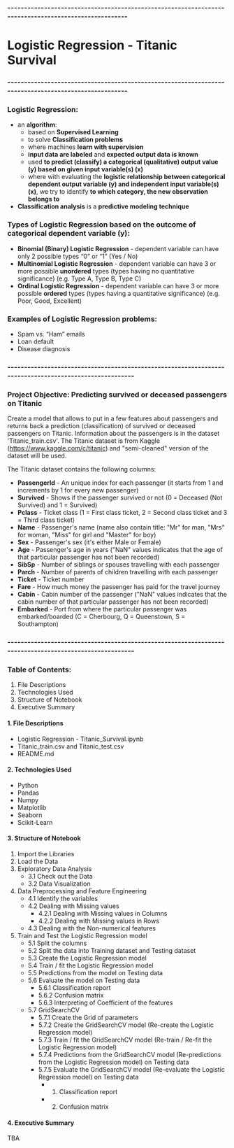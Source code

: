 ### -----------------------------------------------------------------------------------------------------
# Logistic Regression - Titanic Survival
### -----------------------------------------------------------------------------------------------------
### Logistic Regression:
- an **algorithm**:
    - based on **Supervised Learning**
    - to solve **Classification problems**
    - where machines **learn with supervision**
    - **input data are labeled** and **expected output data is known**
    - used **to predict (classify) a categorical (qualitative) output value (y) based on given input variable(s) (x)**
    - where with evaluating the **logistic relationship between categorical dependent output variable (y) and independent input variable(s) (x)**, we try to identify **to which category, the new observation belongs to**
- **Classification analysis** is a **predictive modeling technique**

### Types of Logistic Regression based on the outcome of categorical dependent variable (y):
- **Binomial (Binary) Logistic Regression** - dependent variable can have only 2 possible types “0” or “1” (Yes / No)
- **Multinomial Logistic Regression** - dependent variable can have 3 or more possible **unordered** types (types having no quantitative significance) (e.g. Type A, Type B, Type C)
- **Ordinal Logistic Regression** - dependent variable can have 3 or more possible **ordered** types (types having a quantitative significance) (e.g. Poor, Good, Excellent)

### Examples of Logistic Regression problems:       
- Spam vs. “Ham” emails
- Loan default
- Disease diagnosis

### -------------------------------------------------------------------------------------------------------
### Project Objective: Predicting survived or deceased passengers on Titanic
Create a model that allows to put in a few features about passengers and returns back a prediction (classification) of survived or deceased passengers on Titanic. Information about the passengers is in the dataset 'Titanic_train.csv'. The Titanic dataset is from Kaggle (https://www.kaggle.com/c/titanic) and "semi-cleaned" version of the dataset will be used.

The Titanic dataset contains the following columns:
- **PassengerId** - An unique index for each passenger (it starts from 1 and increments by 1 for every new passenger)
- **Survived** - Shows if the passenger survived or not (0 = Deceased (Not Survived) and 1 = Survived)
- **Pclass** - Ticket class (1 = First class ticket, 2 = Second class ticket and 3 = Third class ticket)
- **Name** - Passenger's name (name also contain title: "Mr" for man, "Mrs" for woman, "Miss" for girl and "Master" for boy)
- **Sex** - Passenger's sex (it's either Male or Female)
- **Age** - Passenger's age in years ("NaN" values indicates that the age of that particular passenger has not been recorded)
- **SibSp** - Number of siblings or spouses travelling with each passenger
- **Parch** - Number of parents of children travelling with each passenger
- **Ticket** - Ticket number
- **Fare** - How much money the passenger has paid for the travel journey
- **Cabin** - Cabin number of the passenger ("NaN" values indicates that the cabin number of that particular passenger has not been recorded)
- **Embarked** - Port from where the particular passenger was embarked/boarded (C = Cherbourg, Q = Queenstown, S = Southampton)

### -------------------------------------------------------------------------------------------------------
### Table of Contents:
1. File Descriptions
2. Technologies Used
3. Structure of Notebook
4. Executive Summary

#### 1. File Descriptions
- Logistic Regression - Titanic_Survival.ipynb
- Titanic_train.csv and Titanic_test.csv
- README.md

#### 2. Technologies Used
- Python
- Pandas
- Numpy
- Matplotlib
- Seaborn
- Scikit-Learn

#### 3. Structure of Notebook
1. Import the Libraries
2. Load the Data
3. Exploratory Data Analysis
    - 3.1 Check out the Data
    - 3.2 Data Visualization
4. Data Preprocessing and Feature Engineering
    - 4.1 Identify the variables
    - 4.2 Dealing with Missing values
    	- 4.2.1 Dealing with Missing values in Columns
       	- 4.2.2 Dealing with Missing values in Rows
    - 4.3 Dealing with the Non-numerical features
5. Train and Test the Logistic Regression model
    - 5.1 Split the columns
    - 5.2 Split the data into Training dataset and Testing dataset
    - 5.3 Create the Logistic Regression model
    - 5.4 Train / fit the Logistic Regression model
    - 5.5 Predictions from the model on Testing data
    - 5.6 Evaluate the model on Testing data
    	 - 5.6.1 Classification report
    	 - 5.6.2 Confusion matrix
    	 - 5.6.3 Interpreting of Coefficient of the features
    - 5.7 GridSearchCV
         - 5.7.1 Create the Grid of parameters
         - 5.7.2 Create the GridSearchCV model (Re-create the Logistic Regression model)
         - 5.7.3 Train / fit the GridSearchCV model (Re-train / Re-fit the Logistic Regression model)
         - 5.7.4 Predictions from the GridSearchCV model (Re-predictions from the Logistic Regression model) on Testing data
         - 5.7.5 Evaluate the GridSearchCV model (Re-evaluate the Logistic Regression model) on Testing data
         	- 1. Classification report
         	- 2. Confusion matrix

#### 4. Executive Summary
TBA

